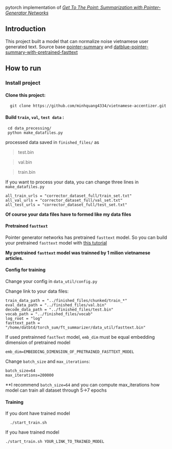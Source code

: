 pytorch implementation of *[Get To The Point: Summarization with Pointer-Generator Networks](https://arxiv.org/abs/1704.04368)*

## Introduction
This project built a model that can normalize noise vietnamese user generated text. Source base [pointer-summary](https://github.com/atulkum/pointer_summarizer) and [datblue-pointer-summary-with-pretrained-fasttext](https://github.com/datblue/ft_sum)

## How to run
### Install project
#### Clone this project:
```
  git clone https://github.com/minhquang4334/vietnamese-accentizer.git
```

#### Build `train`, `val`, `test data` :
```
 cd data_precessing/
 python make_datafiles.py
```
processed data saved in `finished_files/` as
> test.bin

> val.bin

> train.bin

If you want to process your data, you can change three lines in `make_datafiles.py`
```
all_train_urls = "corrector_dataset_full/train_set.txt"
all_val_urls = "corrector_dataset_full/val_set.txt"
all_test_urls = "corrector_dataset_full/test_set.txt"
```

**Of course your data files have to formed like my data files**

#### Pretrained `fasttext`
Pointer generator networks has pretrained `fasttext` model.
So you can build your pretrained `fasttext` model with [this tutorial](https://github.com/facebookresearch/fastText)

**My pretrained `fasttext` model was trainned by 1 milion vietnamese articles.**

#### Config for training
Change your config in `data_util/config.py`

Change link to your data files:
```
train_data_path = "../finished_files/chunked/train_*"
eval_data_path = "../finished_files/val.bin"
decode_data_path = "../finished_files/test.bin"
vocab_path = "../finished_files/vocab"
log_root = "log"
fasttext_path = "/home/datbtd/torch_sum/ft_summarizer/data_util/fasttext.bin"
```

If used pretrainned `fastText` model, `emb_dim` must be equal embedding dimension of pretrained model
```
emb_dim=EMBEDDING_DIMENSION_OF_PRETRAINED_FASTTEXT_MODEL
```

Change `batch_size` and `max_iterations`:
```
batch_size=64
max_iterations=200000
```

**I recommend `batch_size=64` and you can compute max_iterations how model can train all dataset through 5->7 epochs


#### Training
If you dont have trained model
```
  ./start_train.sh
```

If you have trained model
```
./start_train.sh YOUR_LINK_TO_TRAINED_MODEL
```



